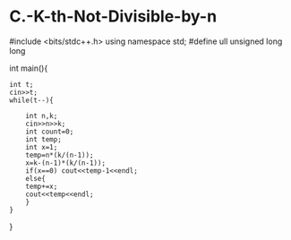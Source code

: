 # C.-K-th-Not-Divisible-by-n
#include <bits/stdc++.h>
using namespace std;
#define ull unsigned long long

int main(){

    int t;
    cin>>t;
    while(t--){

        int n,k;
        cin>>n>>k;
        int count=0;
        int temp;
        int x=1;
        temp=n*(k/(n-1));
        x=k-(n-1)*(k/(n-1));
        if(x==0) cout<<temp-1<<endl;
        else{
        temp+=x;
        cout<<temp<<endl;
        }
    }


}


